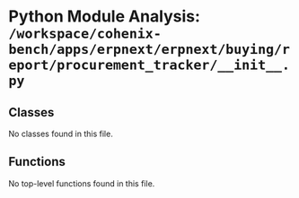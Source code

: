 # Python Module Analysis: `/workspace/cohenix-bench/apps/erpnext/erpnext/buying/report/procurement_tracker/__init__.py`

## Classes

No classes found in this file.


## Functions

No top-level functions found in this file.
